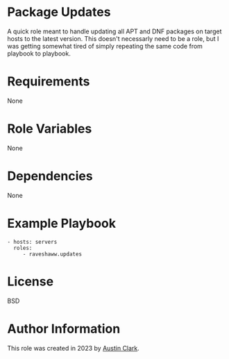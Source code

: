 # Package Updates

A quick role meant to handle updating all APT and DNF packages on target hosts to the latest version. This doesn't necessarly need to be a role, but I was getting somewhat tired of simply repeating the same code from playbook to playbook.

# Requirements

None

# Role Variables

None

# Dependencies

None

# Example Playbook


    - hosts: servers
      roles:
         - raveshaww.updates

# License

BSD

# Author Information

This role was created in 2023 by [Austin Clark](https://github.com/Raveshaww). 
